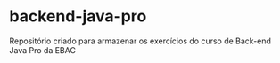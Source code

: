 # backend-java-pro
Repositório criado para armazenar os exercícios do curso de Back-end Java Pro da EBAC
